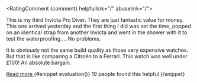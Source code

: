 <RatingComment {comment} helpfullink="/" abuselink="/">
    <p class="mb-2 font-light text-gray-500 dark:text-gray-400">This is my third Invicta Pro Diver. They are just fantastic value for money. This one arrived yesterday and the first thing I did was set the time, popped on an identical strap from another Invicta and went in the shower with it to test the waterproofing.... No problems.</p>
    <p class="mb-3 font-light text-gray-500 dark:text-gray-400">It is obviously not the same build quality as those very expensive watches. But that is like comparing a Citroën to a Ferrari. This watch was well under £100! An absolute bargain.</p>
    <a href="/" class="block mb-5 text-sm font-medium text-primary-600 hover:underline dark:text-primary-500"> Read more </a>
    {#snippet evaluation()}
        19 people found this helpful
    {/snippet}
</RatingComment>